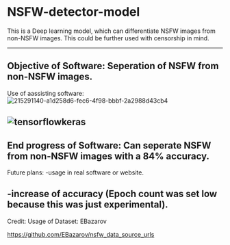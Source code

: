 # NSFW-detector-model
This is a Deep learning model, which can differentiate NSFW images from non-NSFW images. This could be further used with censorship in mind.

------------------------------------------------------
Objective of Software:
Seperation of NSFW from non-NSFW images. 
------------------------------------------------------
Use of aassisting software:
![215291140-a1d258d6-fec6-4f98-bbbf-2a2988d43cb4](https://github.com/aarda55/NSFW-detector-model/assets/79632956/8b7e2e5e-ffe3-4bd9-abb0-ee05b14920ef)

![tensorflowkeras](https://github.com/aarda55/NSFW-detector-model/assets/79632956/8b5c3d0e-64e1-4ca7-bc22-efc5aaea4833)
------------------------------------------------------
End progress of Software:
Can seperate NSFW from non-NSFW images with a 84% accuracy.
------------------------------------------------------
Future plans:
-usage in real software or website.

-increase of accuracy (Epoch count was set low because this was just experimental).
------------------------------------------------------
Credit: Usage of Dataset: EBazarov

https://github.com/EBazarov/nsfw_data_source_urls
